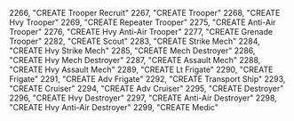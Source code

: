 ﻿2266, "CREATE Trooper Recruit"
2267, "CREATE Trooper"
2268, "CREATE Hvy Trooper"
2269, "CREATE Repeater Trooper"
2275, "CREATE Anti-Air Trooper"
2276, "CREATE Hvy Anti-Air Trooper"
2277, "CREATE Grenade Trooper"
2282, "CREATE Scout"
2283, "CREATE Strike Mech"
2284, "CREATE Hvy Strike Mech"
2285, "CREATE Mech Destroyer"
2286, "CREATE Hvy Mech Destroyer"
2287, "CREATE Assault Mech"
2288, "CREATE Hvy Assault Mech"
2289, "CREATE Lt Frigate"
2290, "CREATE Frigate"
2291, "CREATE Adv Frigate"
2292, "CREATE Transport Ship"
2293, "CREATE Cruiser"
2294, "CREATE Adv Cruiser"
2295, "CREATE Destroyer"
2296, "CREATE Hvy Destroyer"
2297, "CREATE Anti-Air Destroyer"
2298, "CREATE Hvy Anti-Air Destroyer"
2299, "CREATE Medic"
